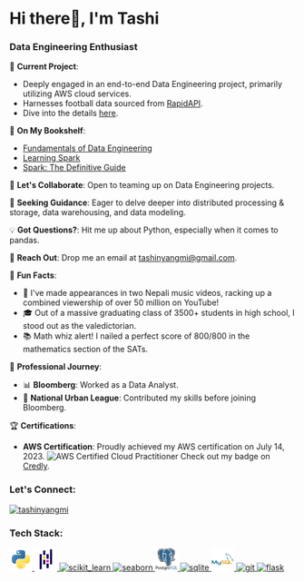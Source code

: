 # Hi there👋, I'm Tashi

### Data Engineering Enthusiast

🚀 **Current Project**: 
- Deeply engaged in an end-to-end Data Engineering project, primarily utilizing AWS cloud services. 
- Harnesses football data sourced from [RapidAPI](https://rapidapi.com/api-sports/api/api-football/).
- Dive into the details [here](https://github.com/TashiNyangmi/de_football).


📖 **On My Bookshelf**: 
- [Fundamentals of Data Engineering](https://www.oreilly.com/library/view/fundamentals-of-data/9781098108298/)
- [Learning Spark](https://www.oreilly.com/library/view/learning-spark-2nd/9781492050032/)
- [Spark: The Definitive Guide](https://www.oreilly.com/library/view/spark-the-definitive/9781491912201/)

🤝 **Let's Collaborate**: Open to teaming up on Data Engineering projects.

🙌 **Seeking Guidance**: Eager to delve deeper into distributed processing & storage, data warehousing, and data modeling.

💡 **Got Questions?**: Hit me up about Python, especially when it comes to pandas.

💌 **Reach Out**: Drop me an email at tashinyangmi@gmail.com.

🎉 **Fun Facts**:
- 🎵 I've made appearances in two Nepali music videos, racking up a combined viewership of over 50 million on YouTube!
- 🎓 Out of a massive graduating class of 3500+ students in high school, I stood out as the valedictorian.
- 📚 Math whiz alert! I nailed a perfect score of 800/800 in the mathematics section of the SATs.

🌱 **Professional Journey**:
- 📊 **Bloomberg**: Worked as a Data Analyst.
- 🌆 **National Urban League**: Contributed my skills before joining Bloomberg.

🏆 **Certifications**:
- **AWS Certification**: Proudly achieved my AWS certification on July 14, 2023. 
  ![AWS Certified Cloud Practitioner](https://github.com/kananinirav/AWS-Certified-Cloud-Practitioner-Notes/blob/master/images/Cloud-Practitioner.png)
  Check out my badge on [Credly](https://www.credly.com/badges/278e9302-d4ca-44b7-a0d9-fac43decde59/public_url).



### Let's Connect:
[<img src="https://raw.githubusercontent.com/rahuldkjain/github-profile-readme-generator/master/src/images/icons/Social/linked-in-alt.svg" alt="tashinyangmi" width="30" height="30"/>](https://www.linkedin.com/in/tashitgurung/)

### Tech Stack:
<p align="left"> <a href="https://www.python.org" target="_blank" rel="noreferrer"> <img src="https://raw.githubusercontent.com/devicons/devicon/master/icons/python/python-original.svg" alt="python" width="40" height="40"/> </a> <a href="https://pandas.pydata.org/" target="_blank" rel="noreferrer"> <img src="https://raw.githubusercontent.com/devicons/devicon/2ae2a900d2f041da66e950e4d48052658d850630/icons/pandas/pandas-original.svg" alt="pandas" width="40" height="40"/> </a> <a href="https://scikit-learn.org/" target="_blank" rel="noreferrer"> <img src="https://upload.wikimedia.org/wikipedia/commons/0/05/Scikit_learn_logo_small.svg" alt="scikit_learn" width="40" height="40"/> </a> <a href="https://seaborn.pydata.org/" target="_blank" rel="noreferrer"> <img src="https://seaborn.pydata.org/_images/logo-mark-lightbg.svg" alt="seaborn" width="40" height="40"/> </a>  <a href="https://www.postgresql.org" target="_blank" rel="noreferrer"> <img src="https://raw.githubusercontent.com/devicons/devicon/master/icons/postgresql/postgresql-original-wordmark.svg" alt="postgresql" width="40" height="40"/> </a> <a href="https://www.sqlite.org/" target="_blank" rel="noreferrer"> <img src="https://www.vectorlogo.zone/logos/sqlite/sqlite-icon.svg" alt="sqlite" width="40" height="40"/> </a> <a href="https://www.mysql.com/" target="_blank" rel="noreferrer"> <img src="https://raw.githubusercontent.com/devicons/devicon/master/icons/mysql/mysql-original-wordmark.svg" alt="mysql" width="40" height="40"/> </a> <a href="https://git-scm.com/" target="_blank" rel="noreferrer"> <img src="https://www.vectorlogo.zone/logos/git-scm/git-scm-icon.svg" alt="git" width="40" height="40"/> </a> <a href="https://flask.palletsprojects.com/" target="_blank" rel="noreferrer"> <img src="https://e7.pngegg.com/pngimages/509/951/png-clipart-flask-by-example-web-framework-python-bottle-bottle-text-logo-thumbnail.png" alt="flask" width="28" height="40"/> </a> </p>

